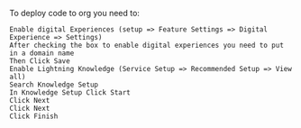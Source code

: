 To deploy code to org you need to:

    Enable digital Experiences (setup => Feature Settings => Digital Experience => Settings)
    After checking the box to enable digital experiences you need to put in a domain name
    Then Click Save
    Enable Lightning Knowledge (Service Setup => Recommended Setup => View all)
    Search Knowledge Setup
    In Knowledge Setup Click Start
    Click Next
    Click Next
    Click Finish


